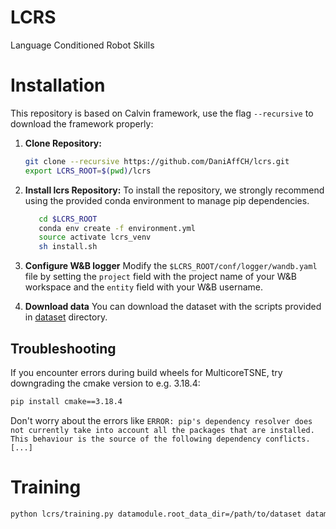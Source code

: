 # LCRS
Language Conditioned Robot Skills

# Installation
This repository is based on Calvin framework, use the flag `--recursive` to download the framework properly:

1. **Clone Repository:**
   ```bash
   git clone --recursive https://github.com/DaniAffCH/lcrs.git
   export LCRS_ROOT=$(pwd)/lcrs
2. **Install lcrs Repository:**
   To install the repository, we strongly recommend using the provided conda environment to manage pip dependencies.
   ```bash
      cd $LCRS_ROOT
      conda env create -f environment.yml
      source activate lcrs_venv
      sh install.sh
   ```

4. **Configure W&B logger**
   Modify the `$LCRS_ROOT/conf/logger/wandb.yaml` file by setting the `project` field with the project name of your W&B workspace and the `entity` field with your W&B username.
5. **Download data**
You can download the dataset with the scripts provided in [dataset](./dataset/) directory.

## Troubleshooting
If you encounter errors during build wheels for MulticoreTSNE, try downgrading the cmake version to e.g. 3.18.4: 
```bash
pip install cmake==3.18.4
```
Don't worry about the errors like `ERROR: pip's dependency resolver does not currently take into account all the packages that are installed. This behaviour is the source of the following dependency conflicts. [...]`

# Training
```bash
python lcrs/training.py datamodule.root_data_dir=/path/to/dataset datamodule/datasets=vision_lang_shm

